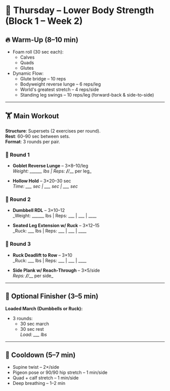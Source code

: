 # 📅 Thursday – Lower Body Strength (Block 1 – Week 2)

## 🔥 Warm-Up (8–10 min)
- Foam roll (30 sec each):
  - Calves
  - Quads
  - Glutes
- Dynamic Flow:
  - Glute bridge – 10 reps
  - Bodyweight reverse lunge – 6 reps/leg
  - World's greatest stretch – 4 reps/side
  - Standing leg swings – 10 reps/leg (forward-back & side-to-side)

---

## 🏋️ Main Workout

**Structure**: Supersets (2 exercises per round).  
**Rest**: 60–90 sec between sets.  
**Format**: 3 rounds per pair.

### 🔹 Round 1
- **Goblet Reverse Lunge** – 3×8–10/leg  
  _Weight: ______ lbs | Reps: ___/___/___ per leg_

- **Hollow Hold** – 3×20–30 sec  
  _Time: ___ sec | ___ sec | ___ sec_

### 🔹 Round 2
- **Dumbbell RDL** – 3×10–12  
  _Weight: ______ lbs | Reps: ___ | ___ | ____

- **Seated Leg Extension w/ Ruck** – 3×12–15  
  _Ruck: ___ lbs | Reps: ___ | ___ | ____

### 🔹 Round 3
- **Ruck Deadlift to Row** – 3×10  
  _Ruck: ___ lbs | Reps: ___ | ___ | ____

- **Side Plank w/ Reach-Through** – 3×5/side  
  _Reps: ___/___/___ per side_

---

## 🏁 Optional Finisher (3–5 min)
**Loaded March (Dumbbells or Ruck):**
- 3 rounds:
  - 30 sec march
  - 30 sec rest  
  _Load: ___ lbs_

---

## 🧘 Cooldown (5–7 min)
- Supine twist – 2×/side
- Pigeon pose or 90/90 hip stretch – 1 min/side
- Quad + calf stretch – 1 min/side
- Deep breathing – 1–2 min